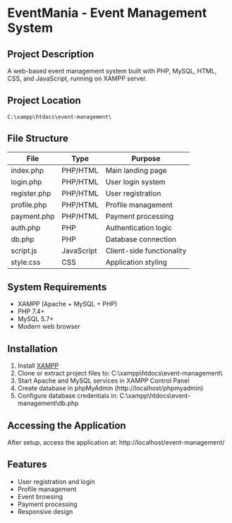 # EventMania - Event Management System

## Project Description
A web-based event management system built with PHP, MySQL, HTML, CSS, and JavaScript, running on XAMPP server.

## Project Location
`C:\xampp\htdocs\event-management\`

## File Structure
| File          | Type        | Purpose                     |
|---------------|-------------|-----------------------------|
| index.php     | PHP/HTML    | Main landing page           |
| login.php     | PHP/HTML    | User login system           |
| register.php  | PHP/HTML    | User registration           |
| profile.php   | PHP/HTML    | Profile management          |
| payment.php   | PHP/HTML    | Payment processing          |
| auth.php      | PHP         | Authentication logic        |
| db.php        | PHP         | Database connection         |
| script.js     | JavaScript  | Client-side functionality   |
| style.css     | CSS         | Application styling         |

## System Requirements
- XAMPP (Apache + MySQL + PHP)
- PHP 7.4+
- MySQL 5.7+
- Modern web browser

## Installation
1. Install [XAMPP](https://www.apachefriends.org/download.html)
2. Clone or extract project files to: C:\xampp\htdocs\event-management\
3. Start Apache and MySQL services in XAMPP Control Panel
4. Create database in phpMyAdmin (http://localhost/phpmyadmin)
5. Configure database credentials in: C:\xampp\htdocs\event-management\db.php

## Accessing the Application
After setup, access the application at: http://localhost/event-management/

## Features
- User registration and login
- Profile management
- Event browsing
- Payment processing
- Responsive design
